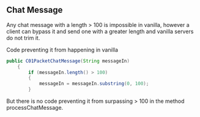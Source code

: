## Chat Message
	
Any chat message with a length > 100 is impossible in vanilla, however a client can bypass it and send one with a greater length and vanilla servers do not trim it.

Code preventing it from happening in vanilla

```java
public C01PacketChatMessage(String messageIn)
    {
        if (messageIn.length() > 100)
        {
            messageIn = messageIn.substring(0, 100);
        }
```
But there is no code preventing it from surpassing > 100 in the method processChatMessage.
